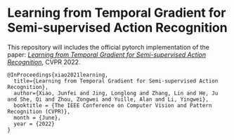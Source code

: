 # Learning from Temporal Gradient for Semi-supervised Action Recognition

This repository will includes the official pytorch implementation of the paper: [*Learning from Temporal Gradient for Semi-supervised Action Recognition*](https://arxiv.org/abs/2111.13241), CVPR 2022.


```
@InProceedings{xiao2021learning,
  title={Learning from Temporal Gradient for Semi-supervised Action Recognition},
  author={Xiao, Junfei and Jing, Longlong and Zhang, Lin and He, Ju and She, Qi and Zhou, Zongwei and Yuille, Alan and Li, Yingwei},
  booktitle = {The IEEE Conference on Computer Vision and Pattern Recognition (CVPR)},
  month = {June},
  year = {2022}
}
```
